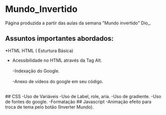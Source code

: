 # Mundo_Invertido

<p> Página produzida a partir das aulas da semana "Mundo invertido" Dio_. 
 <br/>
 
 ## Assuntos importantes abordados: 
  *HTML
  HTML ( Esturtura Básica) 
  - Acessibilidade no HTML através da Tag Alt.
 <br><br/>
  -Indexação do Google.
 <br><br/>
  -Anexo de vídeos do google em seu código.
 <br/> 
 ## CSS
  -Uso de Variáveis
  -Uso de Label, role, aria.
  -Uso de gradiente.
  -Uso de fontes do google. 
  -Formatação
  ## Javascript
  -Animação efeito para troca de tema pelo botão (Inverter Mundo). 
  
  
 
  
  
